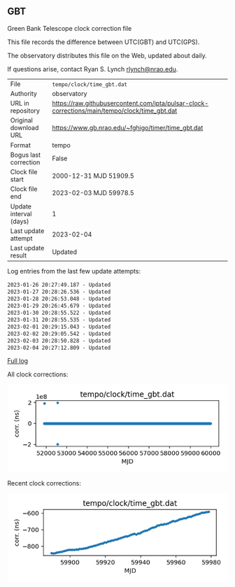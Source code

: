 
## GBT

Green Bank Telescope clock correction file

This file records the difference between UTC(GBT) and UTC(GPS).

The observatory distributes this file on the Web, updated about daily.

If questions arise, contact Ryan S. Lynch <rlynch@nrao.edu>.

|     |     |
|:--- |:--- |
| File | `tempo/clock/time_gbt.dat` |
| Authority | observatory |
| URL in repository | <https://raw.githubusercontent.com/ipta/pulsar-clock-corrections/main/tempo/clock/time_gbt.dat> |
| Original download URL | <https://www.gb.nrao.edu/~fghigo/timer/time_gbt.dat> |
| Format | tempo |
| Bogus last correction | False |
| Clock file start | 2000-12-31 MJD 51909.5 |
| Clock file end | 2023-02-03 MJD 59978.5 |
| Update interval (days) | 1 |
| Last update attempt | 2023-02-04 |
| Last update result | Updated |

Log entries from the last few update attempts:
```
2023-01-26 20:27:49.187 - Updated
2023-01-27 20:28:26.536 - Updated
2023-01-28 20:26:53.048 - Updated
2023-01-29 20:26:45.679 - Updated
2023-01-30 20:28:55.522 - Updated
2023-01-31 20:28:55.535 - Updated
2023-02-01 20:29:15.043 - Updated
2023-02-02 20:29:05.542 - Updated
2023-02-03 20:28:50.828 - Updated
2023-02-04 20:27:12.809 - Updated
```
[Full log](https://raw.githubusercontent.com/ipta/pulsar-clock-corrections/main/log/tempo/clock/time_gbt.dat.log)


All clock corrections:

![plot of all clock corrections](time_gbt.dat.png "All corrections")

Recent clock corrections:

![plot of recent clock corrections](time_gbt.dat.short.png "Recent corrections")

